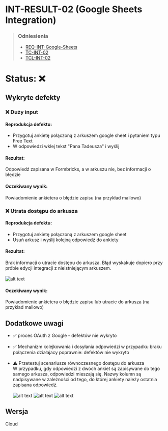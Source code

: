# INT-RESULT-02 (Google Sheets Integration)
> ### Odniesienia
> - [REQ-INT-Google-Sheets](https://github.com/KWAK-testing/Formbricks-tests/blob/main/docs/requirements.md#req-int-google-sheets)
> - [TC-INT-02](https://github.com/KWAK-testing/Formbricks-tests/blob/main/docs/test-cases/high-level/integrations.md#tc-int-02)
> - [TCL-INT-02](https://github.com/KWAK-testing/Formbricks-tests/blob/main/docs/test-cases/low-level/integrations/tcl-int-02.md)
# Status: ❌
## Wykryte defekty
### ❌ Duży input
#### Reprodukcja defektu:
- Przygotuj ankietę połączoną z arkuszem google sheet i pytaniem typu Free Text
- W odpowiedzi wklej tekst "Pana Tadeusza" i wyślij
#### Rezultat:
Odpowiedź zapisana w Formbricks, a w arkuszu nie, bez informacji o błędzie
#### Oczekiwany wynik:
Powiadomienie ankietera o błędzie zapisu (na przykład mailowo)
### ❌ Utrata dostępu do arkusza
#### Reprodukcja defektu:
- Przygotuj ankietę połączoną z arkuszem google sheet
- Usuń arkusz i wyślij kolejną odpowiedź do ankiety
#### Rezultat:
Brak informacji o utracie dostępu do arkusza. Błąd wyskakuje dopiero przy próbie edycji integracji z nieistniejącym arkuszem. <br><br>
![alt text](/docs/results/integrations/visuals/int-04.png)
#### Oczekiwany wynik:
Powiadomienie ankietera o błędzie zapisu lub utracie do arkusza (na przykład mailowo)
## Dodatkowe uwagi
- ✅ proces OAuth z Google - defektów nie wykryto
<br><br>
- ✅ Mechanizm kolejkowania i dosyłania odpowiedzi w przypadku braku połączenia działajacy poprawnie: defektów nie wykryto
<br><br>
- ⚠️ Przetestuj scenariusze równoczesnego dostępu do arkusza  
W przypadku, gdy odpowiedzi z dwóch ankiet są zapisywane do tego samego arkusza, odpowiedzi mieszają się. Nazwy kolumn są nadpisywane w zależności od tego, do której ankiety należy ostatnia zapisana odpowiedź. 
<br><br>
![alt text](/docs/results/integrations/visuals/int-01.png)
![alt text](/docs/results/integrations/visuals/int-02.png)
![alt text](/docs/results/integrations/visuals/int-03.png)
## Wersja 
Cloud